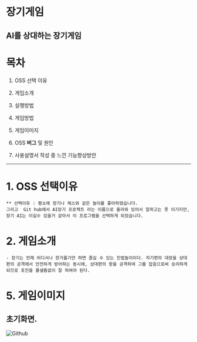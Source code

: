 
장기게임
======

AI를 상대하는 장기게임
-------

# 목차

1. OSS 선택 이유 
    
2. 게임소개

3. 실행방법

4. 게임방법

5. 게임이미지

6. OSS **버그** 및 원인

6. 사용설명서 작성 중 느낀 기능향상방안

- - -


# 1. OSS 선택이유
    ** 선택이유 : 평소에 장기나 체스와 같은 놀이를 좋아하였습니다.
    그리고  Git hub에서 AI장기 프로젝트 라는 이름으로 올라와 있어서 알파고는 못 이기지만, 장기 AI는 이길수 있을거 같아서 이 프로그램을 선택하게 되었습니다.

# 2. 게임소개
    - 장기는 언제 어디서나 한가롭기만 하면 즐길 수 있는 진법놀이이다. 자기편의 대장을 상대편의 공격에서 안전하게 방어하는 동시에, 상대편의 왕을 공격하여 그를 잡음으로써 승리하게 되므로 포진을 물샐틈없이 잘 하여야 된다.

# 5. 게임이미지
 ## 초기화면.
![Github](jangkimanual/background.png)